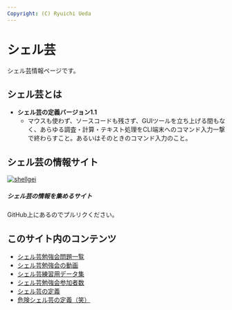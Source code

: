 ```yaml
---
Copyright: (C) Ryuichi Ueda
---
```



# シェル芸

シェル芸情報ページです。


## シェル芸とは

* **シェル芸の定義バージョン1.1**
    * マウスも使わず、ソースコードも残さず、GUIツールを立ち上げる間もなく、あらゆる調査・計算・テキスト処理をCLI端末へのコマンド入力一撃で終わらすこと。あるいはそのときのコマンド入力のこと。


## シェル芸の情報サイト

<div class="card mb-3">
  <div class="row no-gutters">
    <div class="col-md-4">
        <a href="https://shellgei.github.io/info/"><img class="card-img-top" src="/pages/01434/shellgei.png" alt="shellgei"></a>
    </div>
    <div class="col-md-8">
      <div class="card-body">
        <h5 class="card-title">シェル芸の情報を集めるサイト <i class="fa fa-external-link"></i></h5>
        <p class="card-text">GitHub上にあるのでプルリクください。</p>
        <!--<p class="card-text"><small class="text-muted">Last updated 3 mins ago</small></p>-->
      </div>
    </div>
  </div>
</div>


## このサイト内のコンテンツ

<!-- * [シェル芸の歴史](/?page=08865) 情報サイトに引っ越し-->
* [シェル芸勉強会問題一覧](/?page=00684)
* [シェル芸勉強会の動画](/?page=09678)
* [シェル芸練習用データ集](/?page=05649)
* [シェル芸勉強会参加者数](/?page=05567)
* [シェル芸の定義](/?page=01434)
* [危険シェル芸の定義（笑）](/?page=03752)
